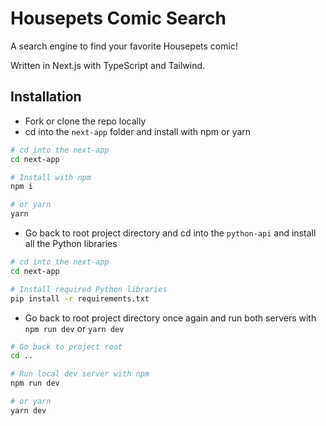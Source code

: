 # Housepets Comic Search

A search engine to find your favorite Housepets comic!

Written in Next.js with TypeScript and Tailwind.

## Installation

- Fork or clone the repo locally
- cd into the `next-app` folder and install with npm or yarn

```sh
# cd into the next-app
cd next-app

# Install with npm
npm i

# or yarn
yarn
```

- Go back to root project directory and cd into the `python-api` and
install all the Python libraries

```sh
# cd into the next-app
cd next-app

# Install required Python libraries
pip install -r requirements.txt
```

- Go back to root project directory once again and run both servers with
`npm run dev` or `yarn dev`

```sh
# Go back to project root
cd ..

# Run local dev server with npm
npm run dev

# or yarn
yarn dev
```
